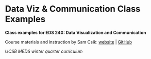 # Data Viz & Communication Class Examples 
**Class examples for EDS 240: Data Visualization and Communication** 

Course materials and instruction by Sam Csik: [website](https://samanthacsik.github.io/) | [GitHub](https://github.com/samanthacsik) 

*UCSB MEDS winter quarter curriculum*


